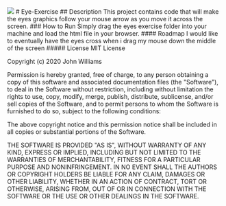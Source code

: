 <html>
  <head>
    <img src="oneeye.jpg" />
  </head>
  </html>
# Eye-Exercise
## Description
This project contains code that will make the eyes graphics follow your mouse arrow as you move it across the screen. 
### How to Run
Simply drag the eyes exercise folder into your machine and load the html file in your browser. 
#### Roadmap
I would like to eventually have the eyes cross when i drag my mouse down the middle of the screen
##### License
MIT License

Copyright (c) 2020 John Williams

Permission is hereby granted, free of charge, to any person obtaining a copy
of this software and associated documentation files (the "Software"), to deal
in the Software without restriction, including without limitation the rights
to use, copy, modify, merge, publish, distribute, sublicense, and/or sell
copies of the Software, and to permit persons to whom the Software is
furnished to do so, subject to the following conditions:

The above copyright notice and this permission notice shall be included in all
copies or substantial portions of the Software.

THE SOFTWARE IS PROVIDED "AS IS", WITHOUT WARRANTY OF ANY KIND, EXPRESS OR
IMPLIED, INCLUDING BUT NOT LIMITED TO THE WARRANTIES OF MERCHANTABILITY,
FITNESS FOR A PARTICULAR PURPOSE AND NONINFRINGEMENT. IN NO EVENT SHALL THE
AUTHORS OR COPYRIGHT HOLDERS BE LIABLE FOR ANY CLAIM, DAMAGES OR OTHER
LIABILITY, WHETHER IN AN ACTION OF CONTRACT, TORT OR OTHERWISE, ARISING FROM,
OUT OF OR IN CONNECTION WITH THE SOFTWARE OR THE USE OR OTHER DEALINGS IN THE
SOFTWARE.
